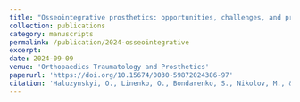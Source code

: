 ```yaml
---
title: "Osseointegrative prosthetics: opportunities, challenges, and prospects for its application in the rehabilitation of patients with amputated limbs (literature review)."
collection: publications
category: manuscripts
permalink: /publication/2024-osseointegrative
excerpt: 
date: 2024-09-09
venue: 'Orthopaedics Traumatology and Prosthetics'
paperurl: 'https://doi.org/10.15674/0030-59872024386-97'
citation: 'Haluzynskyi, O., Linenko, O., Bondarenko, S., Nikolov, M., & Maltseva, V. (2024). &quot;Osseointegrative prosthetics: opportunities, challenges, and prospects for its application in the rehabilitation of patients with amputated limbs (literature review)s.&quot; <i>Orthopaedics Traumatology and Prosthetics</i>. (3).'
---
```


